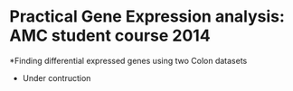 Practical Gene Expression analysis: AMC student course 2014
=================================

*Finding differential expressed genes using two Colon datasets
* Under contruction


